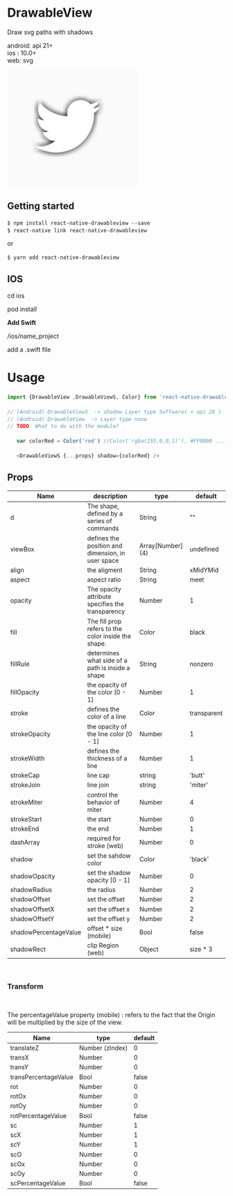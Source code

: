 # DrawableView

Draw svg paths with shadows

android: api 21+   
ios : 10.0+   
web: svg  

<img src="./src/demo.jpg" width="300">


## Getting started

`$ npm install react-native-drawableview --save`  
`$ react-native link react-native-drawableview`  
  
or

`$ yarn add react-native-drawableview `
    


## IOS

cd ios

pod install

**Add Swift**

/ios/name_project

add a .swift file


# Usage



```javascript
import {DrawableView ,DrawableViewS, Color} from 'react-native-drawableview';

// (Android) DrawableViewS  -> shadow Layer type Software( < api 28 )
// (Android) DrawableView  -> Layer type none 
// TODO: What to do with the module?

   var colorRed = Color('red') //Color('rgba(255,0,0,1)'), #FF0000 .....

   <DrawableViewS {...props} shadow={colorRed} />

```


## Props   



| Name | description | type | default |
| --- | --- | --- | --- |
| d | The shape, defined by a series of commands   | String | "" |
| viewBox | defines the position and dimension, in user space    | Array[Number] (4) | undefined |
| align | the aligment     | String | xMidYMid |
| aspect | aspect ratio   | String | meet |
| opacity | The opacity attribute specifies the transparency | Number | 1 |
| fill | The fill prop refers to the color inside the shape.        | Color | black |
| fillRule | determines what side of a path is inside a shape  | String | nonzero |
| fillOpacity   | the opacity of the color [0 - 1] | Number | 1 |
| stroke | defines the color of a line  | Color | transparent |
| strokeOpacity |  the opacity of the line color [0 - 1]  | Number | 1 |
| strokeWidth | defines the thickness of a line | Number | 1 
| strokeCap | line cap | string | 'butt' |
| strokeJoin | line join | string | 'miter' |
| strokeMiter | control the behavior of miter | Number | 4 |
| strokeStart | the start | Number | 0 |
| strokeEnd | the end | Number | 1 |
| dashArray | required for stroke (web) | Number | 0 |
| shadow | set the sahdow color  | Color | 'black' |
| shadowOpacity | set the shadow opacity [0 - 1]  | Number | 0 |
| shadowRadius | the radius | Number | 2 |
| shadowOffset | set the offset | Number | 2  |
| shadowOffsetX | set the offset x | Number | 2  |
| shadowOffsetY | set the offset y| Number | 2  |
| shadowPercentageValue | offset * size (mobile) | Bool | false |
| shadowRect | clip Region (web) | Object | size * 3 |

<br>

### Transform ###  

<br>

The percentageValue property (mobile) : refers to the fact that the Origin will be multiplied by the size of the view.  
  
| Name | type | default |
| --- | --- | --- |
| translateZ | Number (zIndex) | 0 |
| transX | Number | 0 |
| transY | Number | 0 |
| transPercentageValue | Bool | false |  
| rot | Number | 0 |
| rotOx | Number | 0 |
| rotOy | Number | 0 |
| rotPercentageValue | Bool | false |
| sc | Number | 1 |
| scX | Number | 1 |
| scY | Number | 1 |
| scO | Number | 0 |
| scOx | Number | 0 |
| scOy | Number | 0 |
| scPercentageValue | Bool | false |

